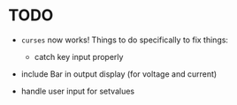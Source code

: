 TODO
====

- `curses` now works! Things to do specifically to fix things:

  - catch key input properly

- include Bar in output display (for voltage and current)

- handle user input for setvalues
